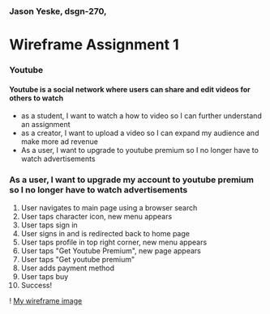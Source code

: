 ### Jason Yeske, dsgn-270, 

# Wireframe Assignment 1

### Youtube
   #### Youtube is a social network where users can share and edit videos for others to watch

- as a student, I want to watch a how to video so I can further understand an assignment
- as a creator, I want to upload a video so I can expand my audience and make more ad revenue
- As a user, I want to upgrade to youtube premium so I no longer have to watch advertisements

### As a user, I want to upgrade my account to youtube premium so I no longer have to watch advertisements

1. User navigates to main page using a browser search
2. User taps character icon, new menu appears
3. User taps sign in
4. User signs in and is redirected back to home page
5. User taps profile in top right corner, new menu appears
6. User taps "Get Youtube Premium", new page appears
7. User taps "Get youtube premium"
8. User adds payment method
9. User taps buy
10. Success!

! [My wireframe image](https://www.figma.com/file/EIVzahfg1P26KcYpzAhCv3/dsgn270-a1?node-id=0%3A1)